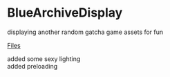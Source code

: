 # BlueArchiveDisplay
displaying another random gatcha game assets for fun

[Files](https://github.com/Joshimello/BlueArchiveScrape)  

added some sexy lighting  
added preloading  
